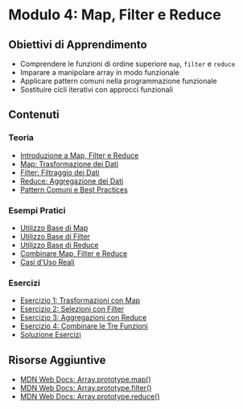 # Modulo 4: Map, Filter e Reduce

## Obiettivi di Apprendimento
- Comprendere le funzioni di ordine superiore `map`, `filter` e `reduce`
- Imparare a manipolare array in modo funzionale
- Applicare pattern comuni nella programmazione funzionale
- Sostituire cicli iterativi con approcci funzionali

## Contenuti

### Teoria
- [Introduzione a Map, Filter e Reduce](./teoria/01-IntroduzioneMapFilterReduce.md)
- [Map: Trasformazione dei Dati](./teoria/02-MapTransformation.md)
- [Filter: Filtraggio dei Dati](./teoria/03-FilterSelection.md)
- [Reduce: Aggregazione dei Dati](./teoria/04-ReduceAggregation.md)
- [Pattern Comuni e Best Practices](./teoria/05-PatternBestPractices.md)

### Esempi Pratici
- [Utilizzo Base di Map](./esempi/01-MapBasics.js)
- [Utilizzo Base di Filter](./esempi/02-FilterBasics.js)
- [Utilizzo Base di Reduce](./esempi/03-ReduceBasics.js)
- [Combinare Map, Filter e Reduce](./esempi/04-CombiningMapFilterReduce.js)
- [Casi d'Uso Reali](./esempi/05-RealWorldCases.js)

### Esercizi
- [Esercizio 1: Trasformazioni con Map](./esercizi/01-MapExercise.js)
- [Esercizio 2: Selezioni con Filter](./esercizi/02-FilterExercise.js)
- [Esercizio 3: Aggregazioni con Reduce](./esercizi/03-ReduceExercise.js)
- [Esercizio 4: Combinare le Tre Funzioni](./esercizi/04-CombinedExercise.js)
- [Soluzione Esercizi](./esercizi/Soluzioni.js)

## Risorse Aggiuntive
- [MDN Web Docs: Array.prototype.map()](https://developer.mozilla.org/en-US/docs/Web/JavaScript/Reference/Global_Objects/Array/map)
- [MDN Web Docs: Array.prototype.filter()](https://developer.mozilla.org/en-US/docs/Web/JavaScript/Reference/Global_Objects/Array/filter)
- [MDN Web Docs: Array.prototype.reduce()](https://developer.mozilla.org/en-US/docs/Web/JavaScript/Reference/Global_Objects/Array/reduce)
